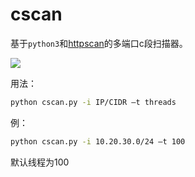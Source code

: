 # cscan

基于`python3`和[httpscan](https://github.com/zer0h/httpscan#httpscan)的多端口c段扫描器。

![](https://i.loli.net/2020/08/14/rmvJuNkgAbRcQTw.png)

用法：

```bash
python cscan.py -i IP/CIDR –t threads
```

例：

```bash
python cscan.py -i 10.20.30.0/24 –t 100
```

默认线程为100

